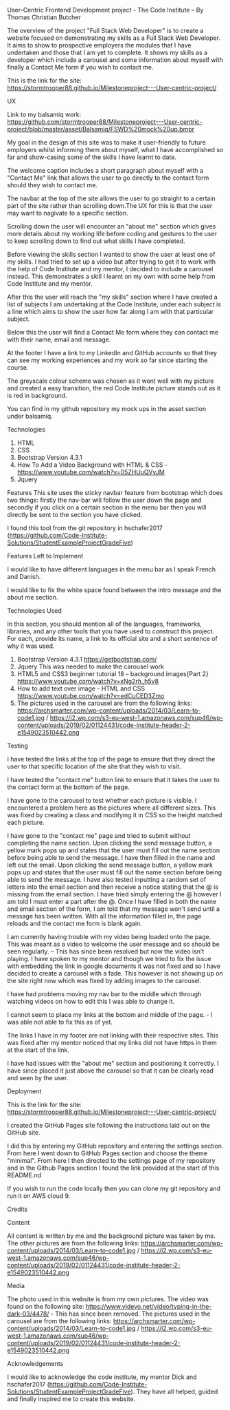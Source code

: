 User-Centric Frontend Development project - The Code Institute – By Thomas Christian Butcher

The overview of the project "Full Stack Web Developer" is to create a website focused on demonstrating my skills as a Full Stack Web Developer. It aims to show to prospective employers the modules that I have undertaken and those that I am yet to complete. It shows my skills as a developer which include a carousel and some information about myself with finally a Contact Me form if you wish to contact me. 

This is the link for the site: https://stormtrooper88.github.io/Milestoneproject---User-centric-project/

UX


Link to my balsamiq work: https://github.com/stormtrooper88/Milestoneproject---User-centric-project/blob/master/asset/Balsamiq/FSWD%20mock%20up.bmpr


My goal in the design of this site was to make it user-friendly to future employers whilst informing them about myself, what I have accomplished so far and show-casing some of the skills I have learnt to date. 

 The welcome caption includes a short paragraph about myself with a "Contact Me" link that allows the user to go directly to the contact form should they wish to contact me. 
 
 The navbar at the top of the site allows the user to go straight to a certain part of the site rather than scrolling down.The UX for this is that the user may want to nagivate to a specific section. 
 
 Scrolling down the user will encounter an "about me" section which gives more details about my working life before coding and gestures to the user to keep scrolling down to find out what skills I have completed.
 
 Before viewing the skills section I wanted to show the user at least one of my skills. I had tried to set up a video but after trying to get it to work with the help of Code Institute and my mentor, I decided to include a carousel instead. This demonstrates a skill I learnt on my own with some help from Code Institute and my mentor. 
 
 After this the user will reach the "my skills" section where I have created a list of subjects I am undertaking at the Code Institute, under each subject is a line which aims to show the user how far along I am with that particular subject.
 
Below this the user will find a Contact Me form where they can contact me with their name, email and message. 

At the footer I have a link to my LinkedIn and GitHub accounts so that they can see my working experiences and my work so far since starting the course.

The greyscale colour scheme was chosen as it went well with my picture and created a easy transition, the red Code Institute picture stands out as it is red in background. 

You can find in my github repository my mock ups in the asset section under balsamiq.

Technologies
1.	HTML
2.	CSS
3.	Bootstrap Version 4.3.1
4.	How To Add a Video Background with HTML & CSS - https://www.youtube.com/watch?v=05ZHUuQVvJM
5.	Jquery

Features
This site uses the sticky navbar feature from bootstrap which does two things: firstly the nav-bar will follow the user down the page and secondly if you click on a certain section in the menu bar then you will directly be sent to the section you have clicked.

I found this tool from the git repository in hschafer2017 (https://github.com/Code-Institute-Solutions/StudentExampleProjectGradeFive) 

Features Left to Implement

I would like to have different languages in the menu bar as I speak French and Danish. 

I would like to fix the white space found between the intro message and the about me section. 

Technologies Used

In this section, you should mention all of the languages, frameworks, libraries, and any other tools that you have used to construct this project. For each, provide its name, a link to its official site and a short sentence of why it was used.
1.	Bootstrap Version 4.3.1 https://getbootstrap.com/
2.	Jquery This was needed to make the carousel work
3.	HTML5 and CSS3 beginner tutorial 18 – background images{Part 2} https://www.youtube.com/watch?v=xNg2rh_h5v8
4.	How to add text over image - HTML and CSS https://www.youtube.com/watch?v=edCuCED3Zmo
5.	The pictures used in the carousel are from the following links: https://archsmarter.com/wp-content/uploads/2014/03/Learn-to-code1.jpg / https://i2.wp.com/s3-eu-west-1.amazonaws.com/sup46/wp-content/uploads/2019/02/01124431/code-institute-header-2-e1549023510442.png

Testing


I have tested the links at the top of the page to ensure that they direct the user to that specific location of the site that they wish to visit. 

I have tested the "contact me" button link to ensure that it takes the user to the contact form at the bottom of the page. 

I have gone to the carousel to test whether each picture is visible. I encountered a problem here as the pictures where all different sizes. This was fixed by creating a class and modifying it in CSS so the height matched each picture. 

I have gone to the "contact me" page and tried to submit without completing the name section. Upon clicking the send message button, a yellow mark pops up and states that the user must fill out the name section before being able to send the message. 
I have then filled in the name and left out the email. Upon clicking the send message button, a yellow mark pops up and states that the user must fill out the name section before being able to send the message. I have also tested inputting a random set of letters into the email section and then receive a notice stating that the @ is missing from the email section. I have tried simply entering the @ however I am told I must enter a part after the @. 
Once I have filled in both the name and email section of the form, I am told that my message won't send until a message has been written. 
With all the information filled in, the page reloads and the contact me form is blank again. 



I am currently having trouble with my video being loaded onto the page. This was meant as a video to welcome the user message and so should be seen regularly. – This has since been resolved but now the video isn’t playing. I have spoken to my mentor and though we tried to fix the issue with embedding the link in google documents it was not fixed and so I have decided to create a carousel with a fade. This however is not showing up on the site right now which was fixed by adding images to the carousel.  

I have had problems moving my nav bar to the middle which through watching videos on how to edit this I was able to change it. 

I cannot seem to place my links at the bottom and middle of the page. - I was able not able to fix this as of yet. 

The links I have in my footer are not linking with their respective sites. This was fixed after my mentor noticed that my links did not have https in them at the start of the link. 

I have had issues with the "about me" section and positioning it correctly. I have since placed it just above the carousel so that it can be clearly read and seen by the user. 

Deployment

This is the link for the site: https://stormtrooper88.github.io/Milestoneproject---User-centric-project/

I created the GitHub Pages site following the instructions laid out on the GitHub site. 

I did this by entering my GitHub repository and entering the settings section. From here I went down to GitHub Pages section and choose the theme "minimal". From here I then directed to the settings page of my repository and in the Github Pages section I found the link provided at the start of this README.nd

If you wish to run the code locally then you can clone my git repository and run it on AWS cloud 9. 

Credits

Content

All content is written by me and the background picture was taken by me. The other pictures are from the following links:  https://archsmarter.com/wp-content/uploads/2014/03/Learn-to-code1.jpg / https://i2.wp.com/s3-eu-west-1.amazonaws.com/sup46/wp-content/uploads/2019/02/01124431/code-institute-header-2-e1549023510442.png

Media

The photo used in this website is from my own pictures. The video was found on the following site: https://www.videvo.net/video/typing-in-the-dark-03/4478/ - This has since been removed.
The pictures used in the carousel are from the following links: https://archsmarter.com/wp-content/uploads/2014/03/Learn-to-code1.jpg / https://i2.wp.com/s3-eu-west-1.amazonaws.com/sup46/wp-content/uploads/2019/02/01124431/code-institute-header-2-e1549023510442.png

Acknowledgements

I would like to acknowledge the code institute, my mentor Dick and 
hschafer2017 (https://github.com/Code-Institute-Solutions/StudentExampleProjectGradeFive). They have all helped, guided and finally inspired me to create this website. 


